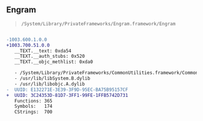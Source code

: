 ## Engram

> `/System/Library/PrivateFrameworks/Engram.framework/Engram`

```diff

-1003.600.1.0.0
+1003.700.51.0.0
   __TEXT.__text: 0xda54
   __TEXT.__auth_stubs: 0x520
   __TEXT.__objc_methlist: 0xda0

   - /System/Library/PrivateFrameworks/CommonUtilities.framework/CommonUtilities
   - /usr/lib/libSystem.B.dylib
   - /usr/lib/libobjc.A.dylib
-  UUID: E132271E-3E39-3F9D-95EC-BA75B95157CF
+  UUID: 3C24353D-81D7-3FF1-99FE-1FFB5742D731
   Functions: 365
   Symbols:   174
   CStrings:  700

```
